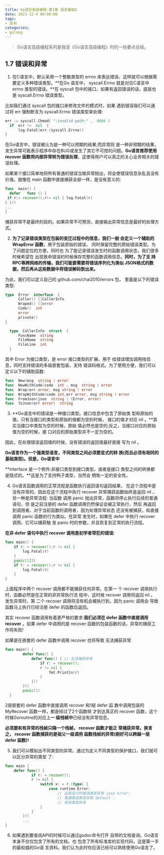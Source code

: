 ```yaml
---
title: Go语言高级编程-第1章 语言基础2
date: 2021-12-4 00:00:00
tags:
- 读书
categories:
- golang
---
```


> Go语言高级编程系列是我读《Go语言高级编程》时的一些要点总结。

## 1.7 错误和异常

1. 在C语言中，默认采用一个整数类型的 errno 来表达错误，这样就可以根据需要定义多种错误类型。**在Go 语言中， syscall.Errno 就是对应C语言中 errno 类型的错误。**在 syscall 包中的接口，如果有返回错误的话，底层也 是 syscall.Errno 错误类型。

比如我们通过 syscall 包的接口来修改文件的模式时，如果 遇到错误我们可以通过将 err 强制断言为 syscall.Errno 错误类型来处理:

```go
err := syscall.Chmod( ":invalid path:" ,  0666 )
  if  err !=  nil  {
      log.Fatal(err.(syscall.Errno))
}
```

在Go语言中，错误被认为是一种可以预期的结果;而异常则 是一种非预期的结果，发生异常可能表示程序中存在BUG或发生了其它不可控的问题。**Go语言推荐使用 recover 函数将内部异常转为错误处理**，这使得用户可以真正的关心业务相关的错误处理。

如果某个接口简单地将所有普通的错误当做异常抛出，将会使错误信息杂乱且没有价值。就像在 main 函数中直接捕获全部一样，是没有意义的:

```go
func  main() {
  defer   func () {
 if r:= recover();r!= nil { log.Fatal(r)
} }()
...
}
```

捕获异常不是最终的目的。如果异常不可预测，直接输出异常信息是最好的处理方式。

2. **为了记录错误类型在包装的变迁过程中的信息，我们一般 会定义一个辅助的 WrapError 函数**，用于包装原始的错误， 同时保留完整的原始错误类型。为了问题定位的方便，同时也 为了能记录错误发生时的函数调用状态，我们很多时候希望在 出现致命错误的时候保存完整的函数调用信息。**同时，为了支 持RPC等跨网络的传输，我们可能要需要将错误序列化为类似 JSON格式的数据，然后再从这些数据中将错误解码恢出来。**

为此，我们可以定义自己的 github.com/chai2010/errors 包， 里面是以下的错误类型:

```go
type  Error  interface  {
      Caller() []CallerInfo
      Wraped() []error
      Code()  int
      error
      private()
}

  type  CallerInfo  struct  {
      FuncName  string
      FileName  string
      FileLine  int
  }
```

其中 Error 为接口类型，是 error 接口类型的扩展，用于 给错误增加调用栈信息，同时支持错误的多级嵌套包装，支持 错误码格式。为了使用方便，我们可以定义以下的辅助函数:

```go
func  New(msg  string ) error
func  NewWithCode(code  int , msg  string ) error
func  Wrap(err error, msg string ) error
func  WrapWithCode(code int,err error, msg string ) error
func  FromJson(json  string ) (Error, error)
func  ToJson(err error)  string
```

3. **Go语言中的错误是一种接口类型。接口信息中包含了原始类 型和原始的值。只有当接口的类型和原始的值都为空的时候， 接口的值才对应 nil 。**其实当接口中类型为空的时候，原始 值必然也是空的;反之，当接口对应的原始值为空的时候，接 口对应的原始类型并不一定为空的。

因此，在处理错误返回值的时候，没有错误的返回值最好直接 写为 nil 。

**Go语言作为一个强类型语言，不同类型之间必须要显式的转 换(而且必须有相同的基础类型)。但是，Go语言中**

**interface 是一个例外:非接口类型到接口类型，或者是接口 类型之间的转换都是隐式的。**这是为了支持鸭子类型，当然会 牺牲一定的安全性。

4. Go语言函数调用的正常流程是函数执行返回语句返回结果， 在这个流程中是没有异常的，因此在这个流程中执行 recover 异常捕获函数始终是返回 nil 。另一种是异常流程: 当函数 调用 panic 抛出异常，函数将停止执行后续的普通语句，但 是之前注册的 defer 函数调用仍然保证会被正常执行，然后 再返回到调用者。对于当前函数的调用者，因为处理异常状态 还没有被捕获，和直接调用 panic 函数的行为类似。在异常 发生时，如果在 defer 中执行 recover 调用，它可以捕获触 发 panic 时的参数，并且恢复到正常的执行流程。

**在非 defer 语句中执行 recover 调用是初学者常犯的错误:**

```go
func main() {
    if r: = recover();r != nil {
        log.Fatal(r)
    }
    panic(123)
    if r: = recover();r != nil {
        log.Fatal(r)
    }
}
```

上面程序中两个 recover 调用都不能捕获任何异常。在第一 个 recover 调用执行时，函数必然是在正常的非异常执行流 程中，这时候 recover 调用将返回 nil 。发生异常时，第 二个 recover 调用将没有机会被执行到，因为 panic 调用会 导致函数马上执行已经注册 defer 的函数后返回。

其实 recover 函数调用有着更严格的要求:**我们必须在 defer 函数中直接调用 recover** 。如果 defer 中调用的是 recover 函数的包装函数的话，异常的捕获工作将失败!

如果是在嵌套的 defer 函数中调用 recover 也将导致 无法捕获异常

```go
func main() {
        defer func() {
            defer func() { // 无法捕获异常
                if r: = recover();
                r != nil {
                    fmt.Println(r)
                }
            }()
        }()
        panic(1)
  }
```

2层嵌套的 defer 函数中直接调用 recover 和1层 defer 函 数中调用包装的 MyRecover 函数一样，都是经过了2个函数帧 才到达真正的 recover 函数，这个时候Goroutine的对应上**一 级栈帧中**已经没有异常信息。

**必须要和有异常的栈帧只隔一个栈帧， recover 函数才能正 常捕获异常。换言之， recover 函数捕获的是祖父一级调用 函数栈帧的异常(刚好可以跨越一层 defer 函数)!**

5. 我们可以模拟出不同类型的异常。通过为定义不同类型的保护接口，我们就可以区分异常的类型
   了:

```go
func main {
    defer func() {
            if r: = recover();
            r != nil {
                switch x: = r.(type) {
                    case runtime.Error:
                        // 这是运行时错误类型异常 case error:
                        // 普通错误类型异常 default :
                        // 其他类型异常
                }
            }
        }()
        ...
}
```

6. 如果遇到要查阅API的时候可以通过godoc命令打开 自带的文档查询。Go语言本身不仅仅包含了所有的文档，也 包含了所有标准库的实现代码，这是第一手的最权威的Go语 言资料。我们认为此时你应该已经可以熟练使用Go语言了。
